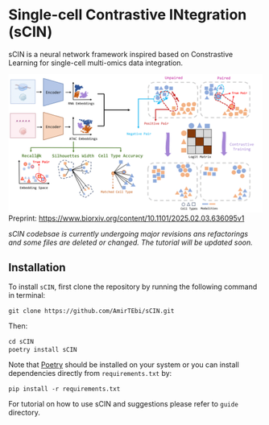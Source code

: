 # Single-cell Contrastive INtegration (sCIN)

sCIN is a neural network framework inspired based on Constrastive Learning for single-cell multi-omics data integration.

![sCIN workflow](sCIN_framework.png)
Preprint: https://www.biorxiv.org/content/10.1101/2025.02.03.636095v1 

_sCIN codebsae is currently undergoing major revisions ans refactorings and some files are deleted or changed. The tutorial will be updated soon._

## Installation

To install `sCIN`, first clone the repository by running the following command in terminal:
```
git clone https://github.com/AmirTEbi/sCIN.git
```
Then:
```
cd sCIN
poetry install sCIN
```
Note that [Poetry](https://python-poetry.org/docs/#installation) should be installed on your system or you can install dependencies directly from `requirements.txt` by:
```
pip install -r requirements.txt
```

For tutorial on how to use sCIN and suggestions please refer to `guide` directory. 